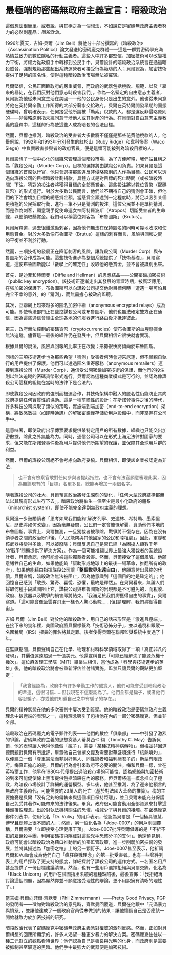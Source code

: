 # 最極端的密碼無政府主義宣言：暗殺政治
這個想法很簡單。或者說，與其稱之為一個想法，不如說它是密碼無政府主義者努力的必然副產品：*暗殺政治*。

1996年夏天，吉姆·貝爾（Jim Bell）將他分十部分撰寫的《暗殺政治》（Assassination Politics）論文發送給密碼龐克群體——這是一群對密碼學充滿熱情並致力於數位隱私的行動主義者。這些人中許多都堅信，加密技術可以改變權力平衡，將權力從政府手中轉移到公民手中。貝爾設計的暗殺政治系統旨在通過暗殺威脅，強制規範那些超出系統運營者可接受行為範疇的人；貝爾認為，加密技術提供了足夠的匿名性，使得這種暗殺政治市場無法被摧毀。

貝爾堅信，公民正面臨政府的嚴重威脅，而政府的武器包括稅收、規範，以及「雇來的暴徒，在我們反對他們意志時殺害我們」。作為一名堅定的自由意志主義者，貝爾認為他從未同意生活在美國——他的公民身份只是出生的意外。他也從未同意將他在英特爾辛勤工作所得的大部分薪水交給政府。貝爾在英特爾開發早期的固態硬碟時，曾明確表示，任何接受他所謂被「勒索」稅款的人，都是違反非侵略原則的——非侵略原則指未經同意干涉他人或其財產的行為。在貝爾對自由意志主義教義的詮釋中，這樣的行為使這些人成為暗殺的合法目標。

然而，貝爾也推測，暗殺政治的受害者大多數將不僅僅是那些花費他稅款的人。他舉例說，1992年和1993年分別發生的紅杉山（Ruby Ridge）和韋科慘案（Waco Siege）中負責殺害參與者的政府官員，便是這類可能被列為暗殺目標的人。

貝爾設想了一個中心化的組織來管理這個暗殺市場，為了方便解釋，我們姑且稱之為「謀殺公司」（Murder Corp）。目標的選擇將由謀殺公司負責。如果貝爾是這個組織的首席執行官，他只會選擇那些違反非侵略原則的人作為目標。公民可以透過向謀殺公司的目標暗殺計劃捐款，具體方式是對目標的死亡時間（或被暗殺時間）下注。猜對的投注者將獲得目標的全部懸賞金。這些投注將以數位貨幣（密碼貨幣）的形式進行。對於大多數公民而言，他們並不期待自己的猜測會正確，但他們的下注會增加目標的總懸賞金額。當懸賞金額達到一定程度時，將足以吸引某個更積極的公民採取行動，進行一筆不只是猜測的投注。這位公民並不是單純猜測，而是作為刺客，願意親手促使命運女神阿特羅波斯（Atropos）切斷受害者的生命線，以便領取懸賞金。我們可以稱這位刺客為「布魯圖斯」（Brutus）。

貝爾解釋道，過去很難激勵刺客，因為他們無法在保持匿名的同時可靠地收取和使用懸賞金。對於大多數像布魯圖斯（Brutus）這樣的刺客而言，風險與回報之間的平衡並不利於行動。

然而，三項技術的發展正在降低刺客的風險，讓謀殺公司（Murder Corp）與布魯圖斯的合作成為可能。這些技術進步為整個系統提供了「技術基礎」，貝爾寫道，這使布魯圖斯能以「數學上的確定性」收取他的懸賞金，並不會被識別出來。

首先，是迪菲和赫爾曼（Diffie and Hellman）的思想結晶——公開密鑰加密技術（public key encryption）。該技術正逐漸走出其發展的青澀時期，被廣泛應用。在強加密的保護下，布魯圖斯可以向謀殺公司提交他對目標何時「遭遇一場可怕且完全不幸的意外」的「猜測」，而無需擔心被政府監聽。

其次，互聯網上越來越多的匿名加密中繼（anonymous encrypted relays）成為可能。即使執法部門正在監控謀殺公司或布魯圖斯，他們也無法確定雙方正在通信，因為這些通信會經由全球各地的伺服器進行路由後才抵達彼此。

第三，政府無法控制的密碼貨幣（cryptocurrencies）使布魯圖斯的血腥懸賞金無法追蹤。儘管這一最後的組件仍在發展中，但貝爾相信它很快就會實現。

根據貝爾的說法，風險與回報的比率正在改變；形勢很快將傾向於布魯圖斯。

同樣的三項技術進步也為那些希望「猜測」受害者何時會迎來厄運，但不願親自執行的用戶提供了保護。他們可以透過匿名重寄服務（anonymous remailers）連接到謀殺公司（Murder Corp），通信受公開密鑰加密技術的保護，而他們的投注則以無法追蹤的密碼貨幣形式進行。貝爾認為這種商業模式是可行的，並認為像謀殺公司這樣的組織在當時的法律下是合法的。

即使謀殺公司因政府的強制而被迫合作，其技術架構中融入的匿名性仍能防止其向政府提供任何實質性的協助。這是一種前瞻性的設計；在斯諾登事件之後的時代，許多科技公司採取了類似的策略，實施端到端加密（end-to-end encryption）架構，將敏感數據（如即時通訊）的解密密鑰僅存儲於用戶設備中，而非掌握在公司手中。

這意味著，即使政府出示傳票要求提供某特定用戶的所有數據，組織也只能交出加密數據，除此之外無能為力。同時，通信公司可以在形式上滿足法律對國家的要求，但又能在斯諾登事件後為用戶提供他們所期望的保護，並保障其全球用戶群的利益。

然而，貝爾的謀殺公司絕不會考慮向政府妥協。貝爾相信，即使該企業被認定為非法，

> 也不會有檢察官敢對任何參與者提起指控，也不會有法官願意審理此案，因為無論現有的「目標」名單多長，總能再增加一兩個名字。

隨著謀殺公司的壯大，貝爾預言政治將發生深刻的變化，「任何大型政府結構都無法以其現有形式生存下去」。暗殺政治將催生一個至少是最小化政府的體系（minarchist system），即使不能完全達到無政府主義的理想。

貝爾進一步鼓勵讀者「思考如果我們能夠‘解決’列寧、史達林、希特勒、墨索里尼，歷史將如何改變」，因為毫無疑問，公民們一定會慷慨解囊，資助他們本地的布魯圖斯。事實上，貝爾推測，一旦獨裁者被移除，戰爭將不復存在，因為在沒有領導者之間的政治紛爭後，「人民能夠與其他國家的公民和睦相處」。因此，軍隊和核武器將變得多餘，可以被廢除；貝爾反思自己是否已經「為困擾人類數千年的‘戰爭’問題提供了解決方案」。作為一個可能推翻世界上最強大獨裁者的系統設計者，貝爾承認，他可能會被這些獨裁者殺害。然而，貝爾接受了這個風險。他願意犧牲自己的生命，如果他能夠「幫助形成地球上的最後一場革命，推翻所有的政府」，如果他能藉由指揮謀殺公司讓「**整個世界永遠自由**」，他願意付出最終的代價。貝爾宣稱，暗殺政治無法被阻止，因為他意識到「這個目的地是確定的」；他回憶自己感到「敬畏、驚奇、喜悅、恐懼，最終是釋然」。在貝爾看來，無論人們採取何種手段試圖阻止它，謀殺公司與布魯圖斯的出現都是不可避免的，而稅收、政府、核武器以及戰爭的禍害即將結束。「我滿足於我們*將*獲得自由的事實」，貝爾寫道。「這可能會像坐雲霄飛車一樣令人驚心動魄……[但]請理解，我們*將*獲得自由」。

吉姆·貝爾（Jim Bell）對於他的暗殺政治，用自己的話來形容是「激進且極端」。在接下來的幾年裡，美國政府將貝爾標籤為「技術恐怖分子」，並以逃稅和跟蹤一名國稅局（IRS）探員的罪名將其定罪。後者使得貝爾在聯邦監獄系統中度過了十年。

在監獄期間，貝爾聲稱自己在化學、物理和材料科學領域取得了一項「真正非凡的發現」，其價值遠遠超過一千億美元。他還宣稱自己「可能已經解決了能源危機十幾次」。這位麻省理工學院（MIT）畢業生相信，當他成為「科學與技術進步的英雄」後，他的暗殺政治將會被重新評估並付諸實施。監禁只讓貝爾的觀點更加堅定：

> 「我曾經認為，政府中有許多辛勤工作的誠實人，他們可能會受到暗殺政治的牽連，這很可惜……但我現在不這麼認為了。他們全都是騙子，或者他們容忍騙子，亦或他們知道自己之中有騙子的存在。」

貝爾的精神狀態在他的多次審判中屢次受到質疑。他的暗殺政治是密碼無政府主義理念中最極端的表現之一，這種理念吸引了包括他在內的一部分密碼龐克，但並非全部。

暗殺政治在密碼龐克的電子郵件列表——他們的數位「俱樂部」——中引發了激烈的爭論。密碼無政府主義的思想奠基人蒂莫西·C·梅（Timothy C. May）告訴貝爾，他的表現讓人覺得他像個「瘋子」，需要「某種抗精神病藥物」。但梅並非因道德問題對貝爾有所批評，畢竟他自己曾撰文提及需要對華盛頓進行「核熱燒灼」，以便建立一個「尊重憲法而非討好黑人、同性戀者和福利癮君子的」新型有限政府。梅真正擔心的是，貝爾的行為會引來政府不必要的關注。梅和貝爾一樣，曾在英特爾工作，他早在1980年代便提出過暗殺市場的可能性，認為網絡與加密技術的到來可能促使線上黑市提供包括暗殺在內的服務。但貝爾將這一概念推向了極致，為暗殺市場設計了詳細的運營模型。多年後，他甚至推測，為了迎來他預言的無政府主義時代，可能需要約23萬人的死亡（基於對法國大革命的推算）。梅的主要擔憂是貝爾「沒有足夠的偏執來與這個項目保持距離」，並且貝爾未能充分保護自己免受其著作可能帶來的法律後果。畢竟，政府很可能會動用全部資源來打擊這種顛覆性理念。出於對執法機構關注的恐懼，梅減少了與貝爾的接觸。在密碼龐克郵件列表中，使用化名「Dr. Vulis」的用戶表示，他認為貝爾是「一個極具智慧、博學且總體上很不錯的人」；然而，另一位化名為「Jdoe-0007」的用戶則回覆稱，貝爾需要「立即接受心理健康干預」。Jdoe-0007批評貝爾倡導的是「不折不扣的雇傭殺手團，利用密碼技術隱藏對這些兇手恐怖分子的支付」。他還預見到，政府可能會以暗殺政治為藉口推動新的加密監管政策，進一步削弱加密技術的發展，並將其描述為「加密之棺」上的另一顆釘子。Jdoe-0007甚至表示，他祈禱貝爾和Vulis會成為他們自己「瘋狂殺戮理念」的第一批受害者。也有一些郵件列表上的用戶採取了更支持的態度，詳細探討了謀殺公司的運作方式。一名匿名用戶甚至提供了一份目標建議清單。然而，也有一些用戶選擇拒絕與貝爾交鋒。化名為「Black Unicorn」的用戶在試圖指出系統的種種缺陷後，最後宣佈：「我拒絕再討論這個問題，因為顯然你並不願意接受理性的辯論，更不用說擁有清晰的理性了。」

當吉姆·貝爾向菲爾·齊默曼（Phil Zimmermann）——Pretty Good Privacy, PGP 的發明者——徵詢對暗殺政治的意見時，齊默曼回覆道，貝爾在他眼中「充滿暴力與憤怒」，並讓他達成了一個政府官員從未做到的結果：讓他懷疑自己是否應該一開始就致力於加密技術的研究。

暗殺政治代表了密碼龐克中密碼無政府主義派對權威的激烈反感。然而，正如對貝爾構想的回應所顯示的，許多人渴望一種更少暴力的解決方案。密碼龐克往往以一種二元對立的觀點看待世界：他們認為自己是善良與光明的化身，而政府則是需要被抑制甚至驅逐的黑暗。他們手中最強大的武器便是加密技術。

